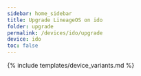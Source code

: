 ```yaml
---
sidebar: home_sidebar
title: Upgrade LineageOS on ido
folder: upgrade
permalink: /devices/ido/upgrade
device: ido
toc: false
---
```

{% include templates/device_variants.md %}
